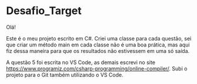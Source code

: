 # Desafio_Target

Olá!

Este é o meu projeto escrito em C#. Criei uma classe para cada questão, sei que criar um método main em cada classe não é uma boa prática, mas aqui fiz dessa maneira para que os resultados não estivessem em uma só saída. 

A questão 5 foi escrita no VS Code, as demais escrevi no site https://www.programiz.com/csharp-programming/online-compiler/. Subi o projeto para o Git também utilizando o VS Code.
